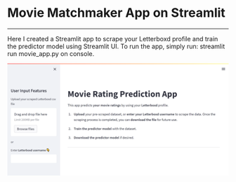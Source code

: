 # Movie Matchmaker App on Streamlit
---
Here I created a Streamlit app to scrape your Letterboxd profile and train the predictor model using Streamlit UI.
To run the app, simply run: streamlit run movie_app.py on console.

![](images/main_screen.png)
